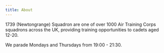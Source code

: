 ```yaml
---
title: About
---
```


1739 (Newtongrange) Squadron are one of over 1000 Air Training Corps squadrons across
the UK, providing training opportunities to cadets aged 12-20.

We parade Mondays and Thursdays from 19:00 - 21:30.
